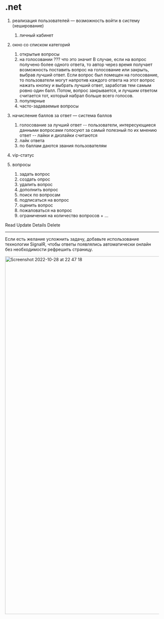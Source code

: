 # .net

1. реализация пользователей  — возможность войти в систему  (хеширование)
    1. личный кабинет
2. окно со списком категорий
    1. открытые вопросы
    2. на голосовании ??? что это значит
    В случае, если на вопрос получено более одного ответа, то автор через время получает возможность поставить вопрос на голосование или закрыть, выбрав лучший ответ.
    Если вопрос был помещен на голосование, то пользователи могут напротив каждого ответа на этот вопрос нажать кнопку и выбрать лучший ответ, заработав тем самым ровно один балл. Потом, вопрос закрывается, и лучшим ответом считается тот, который набрал больше всего голосов.
    4. популярные
    5. часто-задаваемые вопросы
3. начисление баллов за ответ — система баллов

    1. голосование за лучший ответ -- пользователи, интересующиеся данными вопросами голосуют за самый полезный по их мнению ответ -- лайки и дизлайки считаются
    2. лайк ответа
    3. по баллам даются звания пользователям
4. vip-статус
5. вопросы
    1. задать вопрос
    2. создать опрос
    3. удалить вопрос
    4. дополнить вопрос
    5. поиск по вопросам
    6. подписаться на вопрос
    7. оценить вопрос
    8. пожаловаться на вопрос
    9. ограничения на количество вопросов + ...

Read
Update
Details
Delete


-----------------------------------
Если есть желание усложнить задачу, добавьте использование технологии SignalR, чтобы ответы появлялись автоматически онлайн без необходимости рефрешить страницу.

<img width="1173" alt="Screenshot 2022-10-28 at 22 47 18" src="https://user-images.githubusercontent.com/99659178/198720361-15ba992d-9bd0-4e00-9954-9f4458ef16c4.png">
